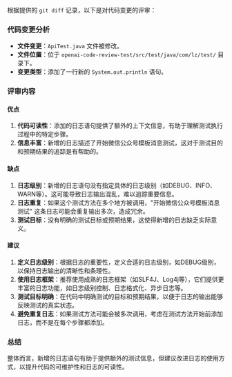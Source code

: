 根据提供的 `git diff` 记录，以下是对代码变更的评审：

### 代码变更分析
- **文件变更**：`ApiTest.java` 文件被修改。
- **文件位置**：位于 `openai-code-review-test/src/test/java/com/lz/test/` 目录下。
- **变更类型**：添加了一行新的 `System.out.println` 语句。

### 评审内容

#### 优点
1. **代码可读性**：添加的日志语句提供了额外的上下文信息，有助于理解测试执行过程中的特定步骤。
2. **信息丰富**：新增的日志描述了开始微信公众号模板消息测试，这对于测试目的和预期结果的追踪是有帮助的。

#### 缺点
1. **日志级别**：新增的日志语句没有指定具体的日志级别（如DEBUG、INFO、WARN等）。这可能导致日志输出混乱，难以追踪重要信息。
2. **日志重复**：如果这个测试方法在多个地方被调用，"开始微信公众号模板消息测试" 这条日志可能会重复输出多次，造成冗余。
3. **测试目标**：没有明确的测试目标或预期结果，这使得新增的日志缺乏实际意义。

#### 建议
1. **定义日志级别**：根据日志的重要性，定义合适的日志级别，如DEBUG级别，以保持日志输出的清晰性和条理性。
2. **使用日志框架**：推荐使用成熟的日志框架（如SLF4J、Log4j等），它们提供更丰富的日志功能，如日志级别控制、日志格式化、异步日志等。
3. **测试目标明确**：在代码中明确测试的目标和预期结果，以便于日志的输出能够反映测试的真实状态。
4. **避免重复日志**：如果测试方法可能会被多次调用，考虑在测试方法开始前添加日志，而不是在每个步骤都添加。

### 总结
整体而言，新增的日志语句有助于提供额外的测试信息，但建议改进日志的使用方式，以提升代码的可维护性和日志的可读性。
